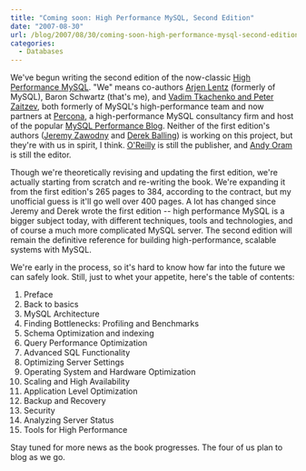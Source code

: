 ```yaml
---
title: "Coming soon: High Performance MySQL, Second Edition"
date: "2007-08-30"
url: /blog/2007/08/30/coming-soon-high-performance-mysql-second-edition/
categories:
  - Databases
---
```

We've begun writing the second edition of the now-classic [High Performance MySQL](http://www.amazon.com/dp/0596101716/105-0152911-3339656?ie=UTF8&#038;tag=xaprb-20&#038;linkCode=xm2&#038;camp=1789&#038;creativeASIN=0596101716). "We" means co-authors [Arjen Lentz](http://lentz.com.au/) (formerly of MySQL), Baron Schwartz (that's me), and [Vadim Tkachenko and Peter Zaitzev](http://www.mysqlperformanceblog.com/), both formerly of MySQL's high-performance team and now partners at [Percona](http://www.percona.com/), a high-performance MySQL consultancy firm and host of the popular [MySQL Performance Blog](http://www.mysqlperformanceblog.com/). Neither of the first edition's authors ([Jeremy Zawodny](http://jeremy.zawodny.com/) and [Derek Balling](http://www.oreillynet.com/pub/au/1759)) is working on this project, but they're with us in spirit, I think. [O'Reilly](http://www.oreilly.com/) is still the publisher, and [Andy Oram](http://www.oreillynet.com/pub/au/36) is still the editor.

Though we're theoretically revising and updating the first edition, we're actually starting from scratch and re-writing the book. We're expanding it from the first edition's 265 pages to 384, according to the contract, but my unofficial guess is it'll go well over 400 pages. A lot has changed since Jeremy and Derek wrote the first edition -- high performance MySQL is a bigger subject today, with different techniques, tools and technologies, and of course a much more complicated MySQL server. The second edition will remain the definitive reference for building high-performance, scalable systems with MySQL.

We're early in the process, so it's hard to know how far into the future we can safely look. Still, just to whet your appetite, here's the table of contents:

1.  Preface
2.  Back to basics
3.  MySQL Architecture
4.  Finding Bottlenecks: Profiling and Benchmarks
5.  Schema Optimization and indexing
6.  Query Performance Optimization
7.  Advanced SQL Functionality
8.  Optimizing Server Settings
9.  Operating System and Hardware Optimization
10. Scaling and High Availability
11. Application Level Optimization
12. Backup and Recovery
13. Security
14. Analyzing Server Status
15. Tools for High Performance

Stay tuned for more news as the book progresses. The four of us plan to blog as we go.


